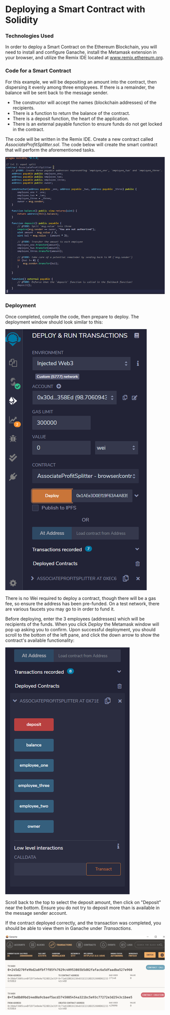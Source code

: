 # Deploying a Smart Contract with Solidity

### Technologies Used

In order to deploy a Smart Contract on the Ethereum Blockchain, you will need to install and configure Ganache, install the Metamask extension in your browser, and utilize the Remix IDE located at www.remix.ethereum.org.

### Code for a Smart Contract

For this example, we will be depositing an amount into the contract, then dispersing it evenly among three employees.
If there is a remainder, the balance will be sent back to the message sender.
  * The constructor will accept the names (blockchain addresses) of the recipients.
  * There is a function to return the balance of the contract.
  * There is a deposit function, the heart of the application.
  * There is an external payable function to ensure funds do not get locked in the contract.

The code will be written in the Remix IDE.  Create a new contract called _AssociateProfitSplitter.sol_.  The code below will create the smart contract that will perform the aforementioned tasks.

![CodeWindow](/Homework/Screenshots/CodeWindow.png)


### Deployment

Once completed, compile the code, then prepare to deploy.  The deployment window should look similar to this:

![Deploy](Homework/Screenshots/DeployConfig.png)

There is no Wei required to deploy a contract, though there will be a gas fee, so ensure the address has been pre-funded.  On a test network, there are various faucets you may go to in order to fund it.

Before deploying, enter the 3 employees (addresses) which will be recipients of the funds. When you click _Deploy_ the Metamask window will pop up asking you to confirm.  Upon successful deployment, you should scroll to the bottom of the left pane, and click the down arrow to show the contract's available functionality:

![Functionality](/Homework/Screenshots/Functionality.png)

Scroll back to the top to select the deposit amount, then click on "Deposit" near the bottom.  Ensure you do not try to deposit more than is available in the message sender account.

If the contract deployed correctly, and the transaction was completed, you should be able to view them in Ganache under _Transactions_.

![Trans](/Homework/Screenshots/Trans.png)

